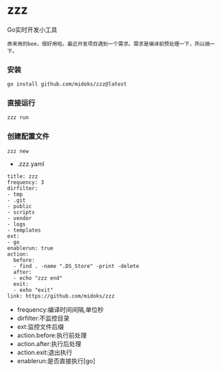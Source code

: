 # zzz

Go实时开发小工具

```
原来用的bee，很好用哈。最近开发项目遇到一个需求。需求是编译前预处理一下，所以搞一下。
```

### 安装

```bash
go install github.com/midoks/zzz@latest
```

### 直接运行

```bash
zzz run
```

### 创建配置文件

```bash
zzz new
```

- .zzz.yaml

```
title: zzz
frequency: 3
dirfilter:
- tmp
- .git
- public
- scripts
- vendor
- logs
- templates
ext:
- go
enablerun: true
action:
  before:
  - find . -name ".DS_Store" -print -delete
  after:
  - echo "zzz end"
  exit:
  - exho "exit"
link: https://github.com/midoks/zzz

```

- frequency:编译时间间隔,单位秒
- dirfilter:不监控目录
- ext:监控文件后缀
- action.before:执行前处理
- action.after:执行后处理
- action.exit:退出执行
- enablerun:是否直接执行[go]
